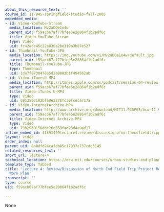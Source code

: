 ```yaml
---
about_this_resource_text: ''
course_id: 11-945-springfield-studio-fall-2005
embedded_media:
- id: Video-YouTube-Stream
  media_location: Mv2aDOe1o4w
  parent_uid: f59acb67af77bfee5e28864f1b2adf6c
  title: Video-YouTube-Stream
  type: Video
  uid: fc42adc45c22a830a2be319a3b87e527
- id: Thumbnail-YouTube-JPG
  media_location: https://img.youtube.com/vi/Mv2aDOe1o4w/default.jpg
  parent_uid: f59acb67af77bfee5e28864f1b2adf6c
  title: Thumbnail-YouTube-JPG
  type: Thumbnail
  uid: 1de7f8730470a5d2a8882b1f494562ab
- id: Video-iTunesU-MP4
  media_location: http://itunes.apple.com/us/podcast/session-04-review-discussion/id354868923?i=80690244
  parent_uid: f59acb67af77bfee5e28864f1b2adf6c
  title: Video-iTunes U-MP4
  type: Video
  uid: 6952503102bfe0e2278fc30fceca717a
- id: Video-InternetArchive-MP4
  media_location: http://www.archive.org/download/MIT11.945F05/ocw-11.945-20sep2005-220k.mp4
  parent_uid: f59acb67af77bfee5e28864f1b2adf6c
  title: Video-Internet Archive-MP4
  type: Video
  uid: 79b2930156dbc26e553fad23d4a9ad17
inline_embed_id: 41591499lecture4:review/discussionofnorthendfieldtripprojectresourcesandworkplan20154179
layout: video
order_index: null
parent_uid: 8a0dfd24cafeb85c17937a737cde3145
related_resources_text: ''
short_url: lecture-4
technical_location: https://ocw.mit.edu/courses/urban-studies-and-planning/11-945-springfield-studio-fall-2005/lecture-notes/lecture-4
template_type: Tabbed
title: 'Lecture 4: Review/Discussion of North End Field Trip Project Resources and
  Work Plan'
transcript: ''
type: course
uid: f59acb67af77bfee5e28864f1b2adf6c

---
```

None